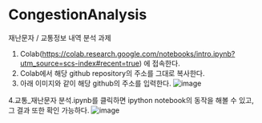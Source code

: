 # CongestionAnalysis
재난문자 / 교통정보 내역 분석 과제

1. Colab(https://colab.research.google.com/notebooks/intro.ipynb?utm_source=scs-index#recent=true) 에 접속한다.
2. Colab에서 해당 github repository의 주소를 그대로 복사한다.
3. 아래 이미지와 같이 해당 github의 주소를 입력한다.
![image](https://user-images.githubusercontent.com/24563098/122162661-e2d25a80-ceae-11eb-8c08-3a284848efdf.png)

4.교통_재난문자 분석.ipynb를 클릭하면 ipython notebook의 동작을 해볼 수 있고, 그 결과 또한 확인 가능하다.
![image](https://user-images.githubusercontent.com/24563098/122162791-11503580-ceaf-11eb-8c90-2726ac26c993.png)
